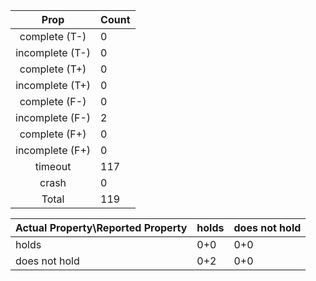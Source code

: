 
| Prop | Count |
|:----:|:------|
|complete   (T-)|0|
|incomplete (T-)|0|
|complete   (T+)|0|
|incomplete (T+)|0|
|complete   (F-)|0|
|incomplete (F-)|2|
|complete   (F+)|0|
|incomplete (F+)|0|
|timeout        |117|
|crash          |0|
|Total          |119|

| Actual Property\Reported Property | holds | does not hold |
|------------------------------------|-------|---------------|
| holds | 0+0 | 0+0 |
| does not hold | 0+2 | 0+0 |


